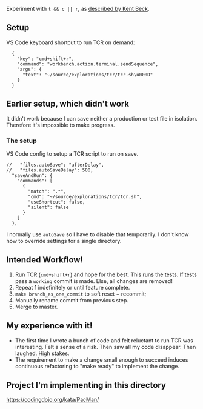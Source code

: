 Experiment with `t && c || r`, as [described by Kent Beck](https://medium.com/@kentbeck_7670/test-commit-revert-870bbd756864).

## Setup

VS Code keyboard shortcut to run TCR on demand:

```
  {
    "key": "cmd+shift+r",
    "command": "workbench.action.terminal.sendSequence",
    "args": {
      "text": "~/source/explorations/tcr/tcr.sh\u000D"
    }
  }
```

## Earlier setup, which didn't work

It didn't work because I can save neither a production or test file in isolation. Therefore it's impossible to make progress.

### The setup

VS Code config to setup a TCR script to run on save.

```
//   "files.autoSave": "afterDelay",
//   "files.autoSaveDelay": 500,
  "saveAndRun": {
    "commands": [
      {
        "match": ".*",
        "cmd": "~/source/explorations/tcr/tcr.sh",
        "useShortcut": false,
        "silent": false
      }
    ]
  },
```

I normally use `autoSave` so I have to disable that temporarily. I don't know how to override settings for a single directory.

## Intended Workflow!

1. Run TCR (`cmd+shift+r`) and hope for the best. This runs the tests. If tests pass a `working` commit is made. Else, all changes are removed!
2. Repeat 1 indefinitely or until feature complete.
3. `make branch_as_one_commit` to soft reset + recommit;
4. Manually rename commit from previous step.
5. Merge to master.

## My experience with it!

- The first time I wrote a bunch of code and felt reluctant to run TCR was interesting. Felt a sense of a risk. Then saw all my code disappear. Then laughed. High stakes.
- The requirement to make a change small enough to succeed induces continuous refactoring to "make ready" to implement the change.

## Project I'm implementing in this directory

https://codingdojo.org/kata/PacMan/
